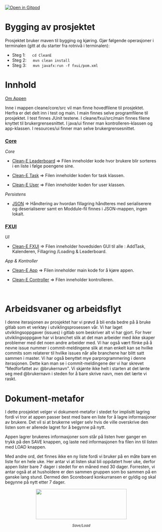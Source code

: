 [![Open in Gitpod](https://gitpod.io/button/open-in-gitpod.svg)](https://gitpod.stud.ntnu.no/#https://gitlab.stud.idi.ntnu.no/it1901/groups-2022/gr2244/gr2244/-/tree/master/)


<h1>Bygging av prosjektet</h1>

Prosjektet bruker maven til bygging og kjøring. Gjør følgende operasjoner i terminalen (gitt at du starter fra rotnivå i terminalen):

- Steg 1: &emsp; <code>cd CleanE </code>
- Steg 2: &emsp; <code>mvn clean install </code>
- Steg 3: &emsp; <code>mvn javafx:run -f fxui/pom.xml </code>


<h1>Innhold</h1>

[Om Appen](cleane/readme.md)

Inne i mappen cleane/core/src vil man finne hovedfilene til prosjektet. Herfra er det delt inn i test og main. I main finnes selve programfilene til prosjektet. I test finnes JUnit testene. I cleane/fxui/src/main finnes filene knyttet til brukergrensesnittet. I java/ui finner man kontrolleren-klassen og app-klassen. I resources/ui finner man selve brukergrensesnittet.

<u><h3> Core </h3></u>

_Core_


- [Clean-E Leaderboard](CleanE/core/src/main/java/core/Leaderboard.java) => Filen inneholder kode hvor brukere blir sorteres i en liste i følge poengene sine.

- [Clean-E Task](CleanE/core/src/main/java/core/Task.java) => Filen inneholder koden for task klassen.

- [Clean-E User](CleanE/core/src/main/java/core/User.java) => Filen inneholder koden for user klassen.

_Persistens_

- [JSON](CleanE/core/src/main/java/json) => Håndtering av hvordan fillagring håndteres med serialiserere og deserialiserer samt en Moddule-fil finnes i JSON-mappen, ingen lokalt.

<u><h3>FXUI</h3></u>

_UI_

- [Clean-E FXUI](CleanE/fxui/src/main/resources/ui/cleanE.fxml) => Filen inneholder hovedsiden GUI til alle : AddTask, Kalenderen, Fillagring /Loading & Leaderboard.

_App & Kontroller_

- [Clean-E App](CleanE/fxui/src/main/java/ui/CleanEApp.java) => Filen inneholder main kode for å kjøre appen.

- [Clean-E Controller](CleanE/fxui/src/main/java/ui/CleanEController.java) => Filen inneholder kontrolleren.

</br>
 
<h1> Arbeidsvaner og arbeidsflyt </h1>

I denne iterasjonen av prosjektet har vi prøvd å bli enda bedre på å bruke gitlab som et verktøy i utviklingsprosessen vår. Vi har laget utviklingsoppgaver (issues) i gitlab som beskriver alt vi har gjort. For hver utviklingsoppgave har vi branchet slik at det man arbeider med ikke skaper problemer med det noen andre arbeider med. Vi har også vært flinke på å nevne issue nummer i commit-meldingene slik at man enkelt kan se hvilke commits som relaterer til hvilke issues når alle branchene har blitt satt sammen i master. Vi har også benyttet mye parprogrammering i denne iterasjonen. Dette kan man se i commit-meldingene der vi har skrevet "Medforfattet av: @brukernavn". Vi skjønte ikke helt i starten at det lønte seg med @brukernavn i steden for å bare skrive navn, men det lærte vi raskt.

<h1> Dokument-metafor </h1>

I dette prosjektet velger vi dokument-metafor i stedet for implisitt lagring fordi vi tror at appen passer best med bare en liste for å lagre informasjoner av brukere. Det vil si at brukerne velger selv hvis de ville overskrive den listen som er allerede lagret for å begynne på nytt.

Appen lagrer brukeres informasjoner som står på listen hver ganger en trykk på den SAVE knappen, og laste ned informasjonen fra filen inn til listen med LOAD knappen. 

Med andre ord, det finnes ikke en ny liste fordi vi bruker på en måte bare en liste for en hele uke. Her antar vi at listen skal bli oppdatert hver uke, derfor appen lister bare 7 dager i stedet for en måned med 30 dager. Forresten, vi antar også at at husholdere er den sammen gruppen som bo sammen på en ganske lang stund. Dermed den Scoreboard konkurransen er gyldig og skal begynne på nytt etter 7 dager.

<p style="text-align:center;"><img src="../docs/prosjekt-images/Clean-E_SAVE_LOAD.png"  width="300" height="100" ></p>

<p style="text-align:center;">
<small><em >Save/Load</em></small></p>